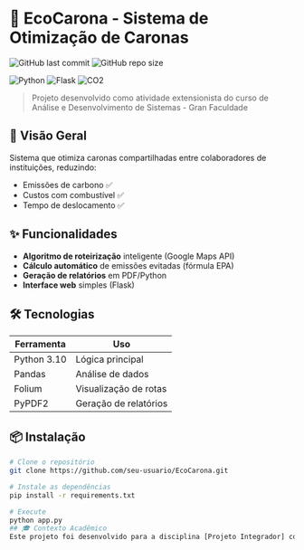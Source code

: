 # 🚀 EcoCarona - Sistema de Otimização de Caronas
![GitHub last commit](https://img.shields.io/github/last-commit/seu-usuario/repo)
![GitHub repo size](https://img.shields.io/github/repo-size/seu-usuario/repo)

![Python](https://img.shields.io/badge/Python-3.10+-blue)
![Flask](https://img.shields.io/badge/Flask-2.0-lightgrey)
![CO2](https://img.shields.io/badge/CO₂%20reduction-8kg/day-brightgreen)

> Projeto desenvolvido como atividade extensionista do curso de Análise e Desenvolvimento de Sistemas - Gran Faculdade

## 📌 Visão Geral
Sistema que otimiza caronas compartilhadas entre colaboradores de instituições, reduzindo:
- Emissões de carbono ✅
- Custos com combustível ✅
- Tempo de deslocamento ✅

## ✨ Funcionalidades
- **Algoritmo de roteirização** inteligente (Google Maps API)
- **Cálculo automático** de emissões evitadas (fórmula EPA)
- **Geração de relatórios** em PDF/Python
- **Interface web** simples (Flask)

## 🛠️ Tecnologias
| Ferramenta | Uso |
|------------|-----|
| Python 3.10 | Lógica principal |
| Pandas | Análise de dados |
| Folium | Visualização de rotas |
| PyPDF2 | Geração de relatórios |

## 📦 Instalação
```bash
# Clone o repositório
git clone https://github.com/seu-usuario/EcoCarona.git

# Instale as dependências
pip install -r requirements.txt

# Execute
python app.py
## 🎓 Contexto Acadêmico
Este projeto foi desenvolvido para a disciplina [Projeto Integrador] como parte dos requisitos do curso de ADS na Gran Faculdade
